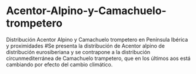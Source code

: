 # Acentor-Alpino-y-Camachuelo-trompetero
Distribución Acentor Alpino y Camachuelo trompetero en Península Ibérica y proximidades
#Se presenta la distribución de Acentor alpino de distribución eurosiberiana y se contrapone a la distribución 
  circunmediterránea de Camachuelo trampetero, que en los últimos aos está cambiando por efecto del cambio climático.
